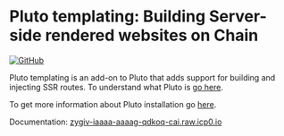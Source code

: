 # Pluto templating: Building Server-side rendered websites on Chain

<a href="https://github.com/pu0238/pluto" target="_new">
    <img src="https://img.shields.io/badge/GitHub-pu0238/pluto-blue.svg" alt="GitHub">
</a>

Pluto templating is an add-on to Pluto that adds support for building and injecting SSR routes. To understand what Pluto is [go here](https://crates.io/crates/ic-cdk).

To get more information about Pluto installation go [here](https://crates.io/crates/ic-pluto).

Documentation: [zygiv-iaaaa-aaaag-qdkoq-cai.raw.icp0.io](https://zygiv-iaaaa-aaaag-qdkoq-cai.raw.icp0.io/)
